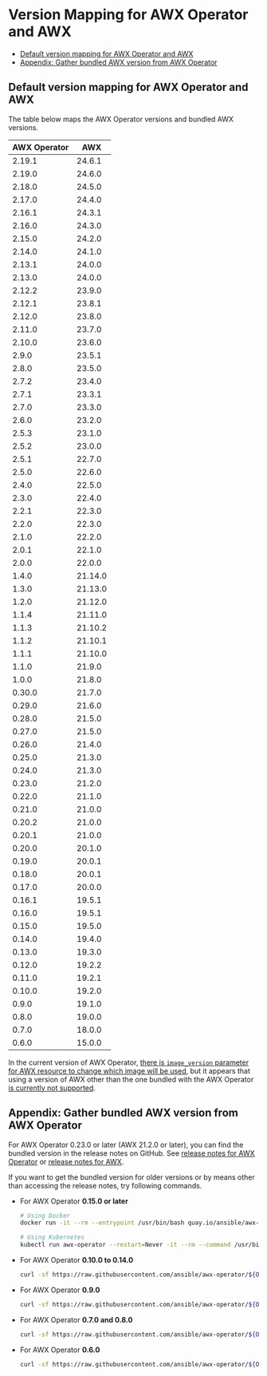 <!-- omit in toc -->
# Version Mapping for AWX Operator and AWX

- [Default version mapping for AWX Operator and AWX](#default-version-mapping-for-awx-operator-and-awx)
- [Appendix: Gather bundled AWX version from AWX Operator](#appendix-gather-bundled-awx-version-from-awx-operator)

## Default version mapping for AWX Operator and AWX

The table below maps the AWX Operator versions and bundled AWX versions.

| AWX Operator | AWX     |
| ------------ | ------- |
| 2.19.1       | 24.6.1  |
| 2.19.0       | 24.6.0  |
| 2.18.0       | 24.5.0  |
| 2.17.0       | 24.4.0  |
| 2.16.1       | 24.3.1  |
| 2.16.0       | 24.3.0  |
| 2.15.0       | 24.2.0  |
| 2.14.0       | 24.1.0  |
| 2.13.1       | 24.0.0  |
| 2.13.0       | 24.0.0  |
| 2.12.2       | 23.9.0  |
| 2.12.1       | 23.8.1  |
| 2.12.0       | 23.8.0  |
| 2.11.0       | 23.7.0  |
| 2.10.0       | 23.6.0  |
| 2.9.0        | 23.5.1  |
| 2.8.0        | 23.5.0  |
| 2.7.2        | 23.4.0  |
| 2.7.1        | 23.3.1  |
| 2.7.0        | 23.3.0  |
| 2.6.0        | 23.2.0  |
| 2.5.3        | 23.1.0  |
| 2.5.2        | 23.0.0  |
| 2.5.1        | 22.7.0  |
| 2.5.0        | 22.6.0  |
| 2.4.0        | 22.5.0  |
| 2.3.0        | 22.4.0  |
| 2.2.1        | 22.3.0  |
| 2.2.0        | 22.3.0  |
| 2.1.0        | 22.2.0  |
| 2.0.1        | 22.1.0  |
| 2.0.0        | 22.0.0  |
| 1.4.0        | 21.14.0 |
| 1.3.0        | 21.13.0 |
| 1.2.0        | 21.12.0 |
| 1.1.4        | 21.11.0 |
| 1.1.3        | 21.10.2 |
| 1.1.2        | 21.10.1 |
| 1.1.1        | 21.10.0 |
| 1.1.0        | 21.9.0  |
| 1.0.0        | 21.8.0  |
| 0.30.0       | 21.7.0  |
| 0.29.0       | 21.6.0  |
| 0.28.0       | 21.5.0  |
| 0.27.0       | 21.5.0  |
| 0.26.0       | 21.4.0  |
| 0.25.0       | 21.3.0  |
| 0.24.0       | 21.3.0  |
| 0.23.0       | 21.2.0  |
| 0.22.0       | 21.1.0  |
| 0.21.0       | 21.0.0  |
| 0.20.2       | 21.0.0  |
| 0.20.1       | 21.0.0  |
| 0.20.0       | 20.1.0  |
| 0.19.0       | 20.0.1  |
| 0.18.0       | 20.0.1  |
| 0.17.0       | 20.0.0  |
| 0.16.1       | 19.5.1  |
| 0.16.0       | 19.5.1  |
| 0.15.0       | 19.5.0  |
| 0.14.0       | 19.4.0  |
| 0.13.0       | 19.3.0  |
| 0.12.0       | 19.2.2  |
| 0.11.0       | 19.2.1  |
| 0.10.0       | 19.2.0  |
| 0.9.0        | 19.1.0  |
| 0.8.0        | 19.0.0  |
| 0.7.0        | 18.0.0  |
| 0.6.0        | 15.0.0  |

In the current version of AWX Operator, [there is `image_version` parameter for AWX resource to change which image will be used](https://ansible.readthedocs.io/projects/awx-operator/en/latest/user-guide/advanced-configuration/deploying-a-specific-version-of-awx.html), but it appears that using a version of AWX other than the one bundled with the AWX Operator [is currently not supported](https://ansible.readthedocs.io/projects/awx-operator/en/latest/user-guide/advanced-configuration/deploying-a-specific-version-of-awx.html).

## Appendix: Gather bundled AWX version from AWX Operator

For AWX Operator 0.23.0 or later (AWX 21.2.0 or later), you can find the bundled version in the release notes on GitHub. See [release notes for AWX Operator](https://github.com/ansible/awx-operator/releases) or [release notes for AWX](https://github.com/ansible/awx/releases).

If you want to get the bundled version for older versions or by means other than accessing the release notes, try following commands.

- For AWX Operator **0.15.0 or later**

  ```bash
  # Using Docker
  docker run -it --rm --entrypoint /usr/bin/bash quay.io/ansible/awx-operator:${OPERATOR_VERSION} -c env | grep DEFAULT_AWX_VERSION

  # Using Kubernetes
  kubectl run awx-operator --restart=Never -it --rm --command /usr/bin/bash --image=quay.io/ansible/awx-operator:${OPERATOR_VERSION} -- -c "env" | grep DEFAULT_AWX_VERSION
  ```

- For AWX Operator **0.10.0 to 0.14.0**

  ```bash
  curl -sf https://raw.githubusercontent.com/ansible/awx-operator/${OPERATOR_VERSION}/roles/installer/defaults/main.yml | egrep "^image_version:"
  ```

- For AWX Operator **0.9.0**

  ```bash
  curl -sf https://raw.githubusercontent.com/ansible/awx-operator/${OPERATOR_VERSION}/roles/installer/defaults/main.yml | egrep "^tower_image_version:"
  ```

- For AWX Operator **0.7.0 and 0.8.0**

  ```bash
  curl -sf https://raw.githubusercontent.com/ansible/awx-operator/${OPERATOR_VERSION}/roles/installer/defaults/main.yml | egrep "^tower_image:"
  ```

- For AWX Operator **0.6.0**

  ```bash
  curl -sf https://raw.githubusercontent.com/ansible/awx-operator/${OPERATOR_VERSION}/roles/awx/defaults/main.yml | egrep "^tower_image:"
  ```
